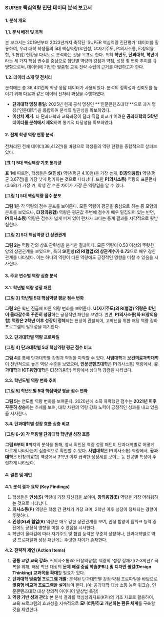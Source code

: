 ### **SUPER 핵심역량 진단 데이터 분석 보고서**

#### **1. 분석 개요**

**1.1. 분석 배경 및 목적**

본 보고서는 2019년부터 2023년까지 축적된 'SUPER 핵심역량 진단평가' 데이터를 활용하여, 우리 대학 학생들의 5대 핵심역량(S:인성, U:자기주도, P:의사소통, E:창의융합, R:협업) 현황을 다각도로 분석하는 것을 목표로 한다. 특히 **학년도, 단과대학, 학년**이라는 세 가지 핵심 변수를 중심으로 집단별 역량의 강점과 약점, 성장 및 변화 추이를 규명함으로써, 데이터에 기반한 맞춤형 교육 전략 수립의 근거를 마련하고자 한다.

**1.2. 데이터 소개 및 전처리**

분석에는 총 38,431건의 학생 응답 데이터가 사용되었다. 분석의 정확성과 신뢰도를 높이기 위해 다음과 같은 데이터 전처리 과정을 수행하였다.

* **단과대학 명칭 통일:** 2025년 현재 공식 명칭인 **'인문콘텐츠대학'**으로 과거 명칭('인문대학')을 통합하여 분석의 일관성을 확보하였다.
* **이상치 제거:** 타 단과대학과 교육과정이 달라 직접 비교가 어려운 **공과대학의 5학년 데이터를 분석에서 제외**하여 통계적 타당성을 확보하였다.

#### **2. 전체 학생 역량 현황 분석**

전처리된 전체 데이터(38,412건)를 바탕으로 학생들의 역량 현황을 종합적으로 살펴보았다.

**[표 1] 5대 핵심역량 기초 통계량**


**표 1**에 따르면, 학생들은 **S(인성)** 역량(평균 4.10점)을 가장 높게, **E(창의융합)** 역량(평균 3.67점)을 가장 낮게 평가하는 것으로 나타났다. 또한 **P(의사소통)** 역량의 표준편차(0.68)가 가장 커, 학생 간 수준 차이가 가장 큰 역량임을 알 수 있다.

**[그림 1] 5대 핵심역량 점수 분포**


**그림 1**은 각 역량의 점수 분포를 보여준다. 모든 역량이 평균을 중심으로 하는 종 모양의 분포를 보였으나, **E(창의융합)** 역량은 평균값 주변에 점수가 매우 밀집되어 있는 반면, **P(의사소통)** 역량은 점수가 넓게 퍼져 있어 편차가 크다는 통계 결과를 시각적으로 뒷받침한다.

**[그림 2] 5대 핵심역량 간 상관관계**


**그림 2**는 역량 간의 상호 관련성을 분석한 결과이다. 모든 역량이 0.53 이상의 뚜렷한 양의 상관관계를 보였으며, 특히 **S(인성)와 R(협업)의 상관계수가 0.73**으로 매우 강한 관계를 나타냈다. 이는 하나의 역량이 다른 역량에도 긍정적인 영향을 미칠 수 있음을 시사한다.

#### **3. 주요 변수별 역량 심층 분석**

**3.1. 학년별 역량 성장 패턴**

**[그림 3] 학년별 5대 핵심역량 평균 점수 변화**


**그림 3**은 학년 진급에 따른 역량 변화를 보여준다. **U(자기주도)와 R(협업) 역량은 학년이 올라갈수록 꾸준히 성장**하는 긍정적인 패턴을 보였다. 반면, **P(의사소통)와 E(창의융합) 역량은 2학년 이후 성장이 정체**되는 현상이 관찰되어, 고학년을 위한 해당 역량 강화 프로그램의 필요성을 제기한다.

**3.2. 단과대학별 역량 프로파일**

**[그림 4] 단과대학별 5대 핵심역량 평균 점수 비교**


**그림 4**를 통해 단과대학별 강점과 약점을 파악할 수 있다. **사범대학**과 **보건의료과학대학**이 전반적으로 높은 역량 수준을 보였으며, **인문콘헨츠대학**은 P(의사소통) 역량에서, **공과대학**과 **ICT융합대학**은 E(창의융합) 역량에서 상대적 강점을 나타냈다.

**3.3. 학년도별 역량 변화 추이**

**[그림 5] 학년도별 5대 핵심역량 평균 점수 변화**


**그림 5**는 연도별 역량 변화를 보여준다. 2020년에 소폭 하락했던 점수는 **2021년 이후 꾸준히 상승**하는 추세를 보여, 대학 차원의 역량 강화 노력이 긍정적인 성과를 내고 있음을 시사한다.

**3.4. 단과대학별 성장 흐름 심층 비교**

**[그림 6-9] 각 역량별 단과대학 학년별 성장 흐름**





**그림 6부터 9**까지의 분석을 통해, 앞서 확인된 역량 성장 패턴이 단과대학별로 어떻게 다르게 나타나는지 심층적으로 확인할 수 있다. **사범대학**은 P(의사소통) 역량에서, **공과대학**은 E(창의융합) 역량에서 3학년 이후 급격한 성장세를 보이는 등 전공별 특성이 뚜렷하게 나타났다.

#### **4. 결론 및 제언**

**4.1. 분석 결과 요약 (Key Findings)**

1.  학생들은 **인성(S)** 역량에 가장 자신감을 보이며, **창의융합(E)** 역량을 가장 어려워하는 것으로 나타났다.
2.  **의사소통(P)** 역량은 학생 간 편차가 가장 크며, 2학년 이후 성장이 정체되는 경향이 뚜렷하다.
3.  **인성(S)과 협업(R)** 역량은 매우 강한 상관관계를 보여, 인성 함양이 팀워크 능력 증진에도 긍정적 영향을 미칠 수 있음을 시사한다.
4.  학년이 올라감에 따라 자기주도 및 협업 능력은 꾸준히 성장하나, 단과대학별로 역량 프로파일과 성장 패턴에는 뚜렷한 차이가 존재한다.

**4.2. 전략적 제언 (Action Items)**

1.  **공통 교양 교육 강화:** P(의사소통)와 E(창의융합) 역량의 '성장 정체기(2-3학년)' 극복을 위해, 해당 학년 대상의 **문제 해결 중심 학습(PBL) 및 디자인 씽킹(Design Thinking) 교과목을 확대**할 필요가 있다.
2.  **단과대학 맞춤형 프로그램 개발:** 분석된 단과대학별 강점·약점 프로파일을 바탕으로 **맞춤형 비교과 프로그램을 설계**해야 한다. (예: 공과대학 대상 소통 능력 워크숍, 인문콘텐츠대학 대상 창의적 아이디어 발상법 특강)
3.  **역량 기반 성과 관리:** 본 분석 결과를 핵심성과지표(KPI)의 기초 자료로 활용하여, 교육 프로그램의 효과성을 지속적으로 **모니터링하고 개선하는 환류 체계**를 구축할 것을 제언한다.